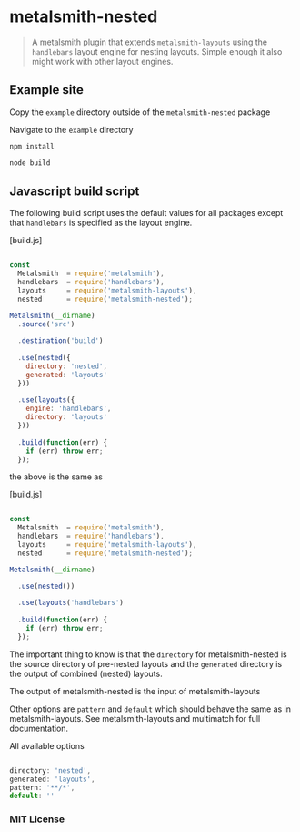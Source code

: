 # metalsmith-nested

> A metalsmith plugin that extends `metalsmith-layouts`
  using the `handlebars` layout engine for nesting layouts.
  Simple enough it also might work with other layout engines.

## Example site

Copy the `example` directory outside of the `metalsmith-nested` package

Navigate to the `example` directory

```bash
npm install
```

```bash
node build
```

## Javascript build script

The following build script uses the default values for all packages
except that `handlebars` is specified as the layout engine.

[build.js]

```javascript

const
  Metalsmith  = require('metalsmith'),
  handlebars  = require('handlebars'),
  layouts     = require('metalsmith-layouts'),
  nested      = require('metalsmith-nested');

Metalsmith(__dirname)
  .source('src')
  
  .destination('build')
  
  .use(nested({
    directory: 'nested',
    generated: 'layouts'
  }))
  
  .use(layouts({
    engine: 'handlebars',
    directory: 'layouts'
  }))
  
  .build(function(err) {
    if (err) throw err;
  });

```

the above is the same as

[build.js]
```javascript

const
  Metalsmith  = require('metalsmith'),
  handlebars  = require('handlebars'),
  layouts     = require('metalsmith-layouts'),
  nested      = require('metalsmith-nested');

Metalsmith(__dirname)

  .use(nested())
  
  .use(layouts('handlebars')
  
  .build(function(err) {
    if (err) throw err;
  });

```

The important thing to know is that the `directory` for metalsmith-nested
is the source directory of pre-nested layouts and the `generated` directory
is the output of combined (nested) layouts.

The output of metalsmith-nested is the input of metalsmith-layouts

Other options are `pattern` and `default` which should behave the same as
in metalsmith-layouts. See metalsmith-layouts and multimatch for full
documentation.

All available options

```javascript

directory: 'nested',
generated: 'layouts',
pattern: '**/*',
default: ''

```

### MIT License
